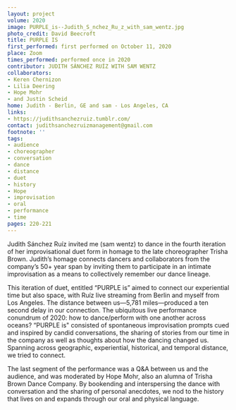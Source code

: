 ```yaml
---
layout: project
volume: 2020
image: PURPLE_is--Judith_S_nchez_Ru_z_with_sam_wentz.jpg
photo_credit: David Beecroft
title: PURPLE IS
first_performed: first performed on October 11, 2020
place: Zoom
times_performed: performed once in 2020
contributor: JUDITH SÁNCHEZ RUÍZ WITH SAM WENTZ
collaborators:
- Keren Chernizon
- Lilia Deering
- Hope Mohr
- and Justin Scheid
home: Judith - Berlin, GE and sam - Los Angeles, CA
links:
- https://judithsanchezruiz.tumblr.com/
contact: judithsanchezruizmanagement@gmail.com
footnote: ''
tags:
- audience
- choreographer
- conversation
- dance
- distance
- duet
- history
- Hope
- improvisation
- oral
- performance
- time
pages: 220-221
---
```

Judith Sánchez Ruíz invited me (sam wentz) to dance in the fourth iteration of her improvisational duet form in homage to the late choreographer Trisha Brown. Judith’s homage connects dancers and collaborators from the company’s 50+ year span by inviting them to participate in an intimate improvisation as a means to collectively remember our dance lineage. 

This iteration of duet, entitled “PURPLE is” aimed to connect our experiential time but also space, with Ruíz live streaming from Berlin and myself from Los Angeles. The distance between us—5,781 miles—produced a ten second delay in our connection. The ubiquitous live performance conundrum of 2020: how to dance/perform with one another across oceans? “PURPLE is" consisted of spontaneous improvisation prompts cued and inspired by candid conversations, the sharing of stories from our time in the company as well as thoughts about how the dancing changed us. Spanning across geographic, experiential, historical, and temporal distance, we tried to connect.

The last segment of the performance was a Q&amp;A between us and the audience, and was moderated by Hope Mohr, also an alumna of Trisha Brown Dance Company. By bookending and interspersing the dance with conversation and the sharing of personal anecdotes, we nod to the history that lives on and expands through our oral and physical language.
